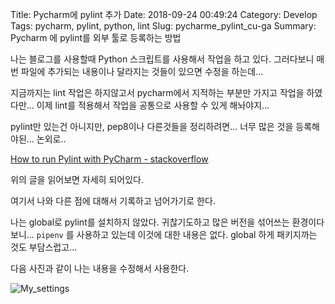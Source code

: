 Title: Pycharm에 pylint 추가
Date: 2018-09-24 00:49:24
Category: Develop 
Tags: pycharm, pylint, python, lint
Slug: pycharme_pylint_cu-ga
Summary: Pycharm 에 pylint를 외부 툴로 등록하는 방법

나는 블로그를 사용할때 Python 스크립트를 사용해서 작업을 하고 있다. 그러다보니 매번 파일에 추가되는 내용이나 달라지는 것들이 있으면 수정을 하는데...

지금까지는 lint 작업은 하지않고서 pycharm에서 지적하는 부분만 가지고 작업을 하였다만... 이제 lint를 적용해서 작업을 공통으로 사용할 수 있게 해놔야지...

pylint만 있는건 아니지만, pep8이나 다른것들을 정리하려면... 너무 많은 것을 등록해야된... 논외로..

[How to run Pylint with PyCharm - stackoverflow](https://stackoverflow.com/questions/38134086/how-to-run-pylint-with-pycharm)

위의 글을 읽어보면 자세히 되어있다.

여기서 나와 다른 점에 대해서 기록하고 넘어가기로 한다.

나는 global로 pylint를 설치하지 않았다. 귀찮기도하고 많은 버전을 섞어쓰는 환경이다보니... `pipenv` 를 사용하고 있는데 이것에 대한 내용은 없다. global 하게 패키지까는 것도 부담스럽고...

다음 사진과 같이 나는 내용을 수정해서 사용한다.

![My_settings]({static}/img/2018-09-24_pycharm_export_tool_setting.png)

